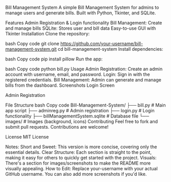 Bill Management System
A simple Bill Management System for admins to manage users and generate bills. Built with Python, Tkinter, and SQLite.

Features
Admin Registration & Login functionality
Bill Management: Create and manage bills
SQLite: Stores user and bill data
Easy-to-use GUI with Tkinter
Installation
Clone the repository:

bash
Copy code
git clone https://github.com/your-username/bill-management-system.git
cd bill-management-system
Install dependencies:

bash
Copy code
pip install pillow
Run the app:

bash
Copy code
python bill.py
Usage
Admin Registration: Create an admin account with username, email, and password.
Login: Sign in with the registered credentials.
Bill Management: Admin can generate and manage bills from the dashboard.
Screenshots
Login Screen

Admin Registration

File Structure
bash
Copy code
Bill-Management-System/
├── bill.py                   # Main app script
├── adminreg.py               # Admin registration
├── login.py                  # Login functionality
├── billManagementSystem.sqlite # Database file
└── images/                   # Images (background, icons)
Contributing
Feel free to fork and submit pull requests. Contributions are welcome!

License
MIT License

Notes:
Short and Sweet: This version is more concise, covering only the essential details.
Clear Structure: Each section is straight to the point, making it easy for others to quickly get started with the project.
Visuals: There's a section for images/screenshots to make the README more visually appealing.
How to Edit:
Replace your-username with your actual GitHub username.
You can also add more screenshots if you'd like.